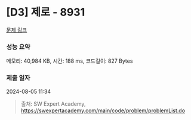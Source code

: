 # [D3] 제로 - 8931 

[문제 링크](https://swexpertacademy.com/main/code/problem/problemDetail.do?contestProbId=AW5jBWLq7jwDFATQ) 

### 성능 요약

메모리: 40,984 KB, 시간: 188 ms, 코드길이: 827 Bytes

### 제출 일자

2024-08-05 11:34



> 출처: SW Expert Academy, https://swexpertacademy.com/main/code/problem/problemList.do